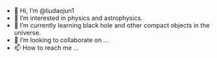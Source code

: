 - 👋 Hi, I’m @liudaojun1
- 👀 I’m interested in physics and astrophysics.
- 🌱 I’m currently learning black hole and other compact objects in the universe.
- 💞️ I’m looking to collaborate on ...
- 📫 How to reach me ...

<!---
liudaojun1/liudaojun1 is a ✨ special ✨ repository because its `README.md` (this file) appears on your GitHub profile.
You can click the Preview link to take a look at your changes.
--->

